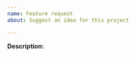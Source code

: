 ```yaml
---
name: Feature request
about: Suggest an idea for this project

---
```


<!--
Please do not open feature requests for missing parts of the Matrix specification.
We are tracking those features under https://github.com/matrix-org/dendrite/issues?q=is%3Aissue+is%3Aopen+label%3Aare-we-synapse-yet
-->

**Description:**

<!-- Describe here the feature you are requesting. -->
